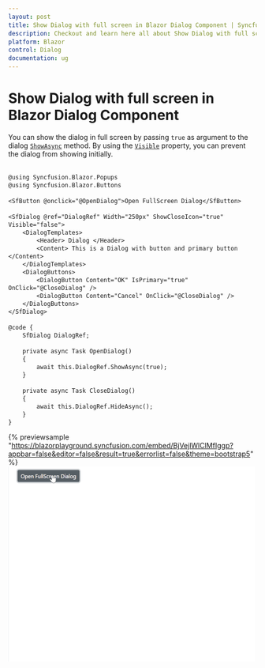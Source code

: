 ```yaml
---
layout: post
title: Show Dialog with full screen in Blazor Dialog Component | Syncfusion
description: Checkout and learn here all about Show Dialog with full screen in Syncfusion Blazor Dialog component and more.
platform: Blazor
control: Dialog
documentation: ug
---
```


# Show Dialog with full screen in Blazor Dialog Component

You can show the dialog in full screen by passing `true` as argument to the dialog [`ShowAsync`](https://help.syncfusion.com/cr/blazor/Syncfusion.Blazor.Popups.SfDialog.html#Syncfusion_Blazor_Popups_SfDialog_ShowAsync_System_Nullable_System_Boolean__) method. By using the [`Visible`](https://help.syncfusion.com/cr/blazor/Syncfusion.Blazor.Popups.SfDialog.html#Syncfusion_Blazor_Popups_SfDialog_Visible) property, you can prevent the dialog from showing initially.

```cshtml

@using Syncfusion.Blazor.Popups
@using Syncfusion.Blazor.Buttons

<SfButton @onclick="@OpenDialog">Open FullScreen Dialog</SfButton>

<SfDialog @ref="DialogRef" Width="250px" ShowCloseIcon="true" Visible="false">
    <DialogTemplates>
        <Header> Dialog </Header>
        <Content> This is a Dialog with button and primary button </Content>
    </DialogTemplates>
    <DialogButtons>
        <DialogButton Content="OK" IsPrimary="true" OnClick="@CloseDialog" />
        <DialogButton Content="Cancel" OnClick="@CloseDialog" />
    </DialogButtons>
</SfDialog>

@code {
    SfDialog DialogRef;

    private async Task OpenDialog()
    {
        await this.DialogRef.ShowAsync(true);
    }

    private async Task CloseDialog()
    {
        await this.DialogRef.HideAsync();
    }
}

```

{% previewsample "https://blazorplayground.syncfusion.com/embed/BjVejlWlClMfIggp?appbar=false&editor=false&result=true&errorlist=false&theme=bootstrap5" %}
![Blazor FullScreen Dialog](./images/blazor-fullscreen-dialog.gif)